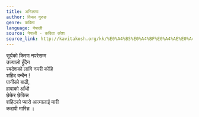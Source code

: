 ```yaml
---
title: अभिलाषा
author: विमल गुरुङ
genre: कविता
language: नेपाली
source: नेपाली - कविता कोश
source_link: http://kavitakosh.org/kk/%E0%A4%B5%E0%A4%BF%E0%A4%AE%E0%A4%B2_%E0%A4%97%E0%A5%81%E0%A4%B0%E0%A5%81%E0%A4%99
---
```


सूर्यको किरण नपरेसम्म  
उज्यालो हुँदैन  
स्वदेशको लागि नमरी कोहि  
शहिद बन्दैन !  
पानीको बाढी,  
हावाको आँधी  
छेकेर छेकिन्न  
शहिदको प्यारो आत्मालाई मारी  
कदापी मारिन्न ।
